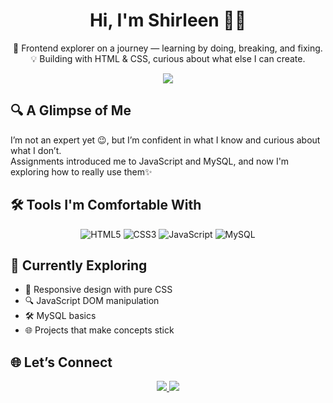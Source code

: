 <h1 align="center">Hi, I'm Shirleen 👩‍💻</h1>

<p align="center">
🌿 Frontend explorer on a journey — learning by doing, breaking, and fixing.  
💡 Building with HTML & CSS, curious about what else I can create.
</p>

<p align="center">
  <img src="https://readme-typing-svg.herokuapp.com?font=Fira+Code&size=20&duration=2500&pause=1000&color=F77E21&center=true&vCenter=true&width=435&lines=Still+learning...;HTML+and+CSS+are+my+foundation.;Breaking+things+to+understand+better.">
</p>



## 🔍 A Glimpse of Me

I’m not an expert yet 😉, but I’m confident in what I know and curious about what I don’t.  
Assignments introduced me to JavaScript and MySQL, and now I'm exploring how to really use them✨


## 🛠 Tools I'm Comfortable With

<div align="center"> 

![HTML5](https://img.shields.io/badge/HTML5-%23E34F26.svg?style=for-the-badge&logo=html5&logoColor=white)
![CSS3](https://img.shields.io/badge/CSS3-%231572B6.svg?style=for-the-badge&logo=css3&logoColor=white)
![JavaScript](https://img.shields.io/badge/JavaScript-%23323330.svg?style=for-the-badge&logo=javascript&logoColor=%23F7DF1E)
![MySQL](https://img.shields.io/badge/MySQL-%2300f.svg?style=for-the-badge&logo=mysql&logoColor=white)

</div>


## 🎯 Currently Exploring

- 📱 Responsive design with pure CSS  
- 🔍 JavaScript DOM manipulation  
- 🛠 MySQL basics  
- 🌐 Projects that make concepts stick  

## 🌐 Let’s Connect

<p align="center">
  <a href="https://github.com/shirlingggg">
    <img src="https://img.shields.io/badge/GitHub-%23121011.svg?style=for-the-badge&logo=github&logoColor=white"/>
  </a>
  <a href="https://www.linkedin.com/in/shirleen-k-baa798310?utm_source=share&utm_campaign=share_via&utm_content=profile&utm_medium=android_app/"target="_blank">
    <img src="https://img.shields.io/badge/LinkedIn-%230077B5.svg?style=for-the-badge&logo=linkedin&logoColor=white"/>
  </a>
</p>
